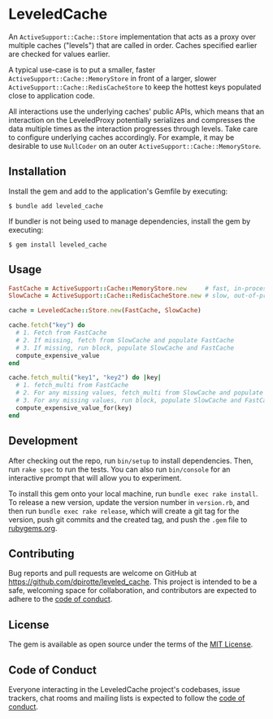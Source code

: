 # LeveledCache

An `ActiveSupport::Cache::Store` implementation that acts as a proxy over multiple caches ("levels") that are called in order. Caches specified earlier are checked for values earlier.

A typical use-case is to put a smaller, faster `ActiveSupport::Cache::MemoryStore` in front of a larger, slower `ActiveSupport::Cache::RedisCacheStore` to keep the hottest keys populated close to application code.

All interactions use the underlying caches' public APIs, which means that an interaction on the LeveledProxy potentially serializes and compresses the data multiple times as the interaction progresses through levels. Take care to configure underlying caches accordingly. For example, it may be desirable to use `NullCoder` on an outer `ActiveSupport::Cache::MemoryStore`.

## Installation

Install the gem and add to the application's Gemfile by executing:

    $ bundle add leveled_cache

If bundler is not being used to manage dependencies, install the gem by executing:

    $ gem install leveled_cache

## Usage

```ruby
FastCache = ActiveSupport::Cache::MemoryStore.new     # fast, in-process cache
SlowCache = ActiveSupport::Cache::RedisCacheStore.new # slow, out-of-process cache

cache = LeveledCache::Store.new(FastCache, SlowCache)

cache.fetch("key") do
  # 1. Fetch from FastCache
  # 2. If missing, fetch from SlowCache and populate FastCache
  # 3. If missing, run block, populate SlowCache and FastCache
  compute_expensive_value
end

cache.fetch_multi("key1", "key2") do |key|
  # 1. fetch_multi from FastCache
  # 2. For any missing values, fetch_multi from SlowCache and populate FastCache
  # 3. For any missing values, run block, populate SlowCache and FastCache
  compute_expensive_value_for(key)
end
```

## Development

After checking out the repo, run `bin/setup` to install dependencies. Then, run `rake spec` to run the tests. You can also run `bin/console` for an interactive prompt that will allow you to experiment.

To install this gem onto your local machine, run `bundle exec rake install`. To release a new version, update the version number in `version.rb`, and then run `bundle exec rake release`, which will create a git tag for the version, push git commits and the created tag, and push the `.gem` file to [rubygems.org](https://rubygems.org).

## Contributing

Bug reports and pull requests are welcome on GitHub at https://github.com/dpirotte/leveled_cache. This project is intended to be a safe, welcoming space for collaboration, and contributors are expected to adhere to the [code of conduct](https://github.com/[USERNAME]/activesupport-cache-leveled_proxy/blob/main/CODE_OF_CONDUCT.md).

## License

The gem is available as open source under the terms of the [MIT License](https://opensource.org/licenses/MIT).

## Code of Conduct

Everyone interacting in the LeveledCache project's codebases, issue trackers, chat rooms and mailing lists is expected to follow the [code of conduct](https://github.com/[USERNAME]/activesupport-cache-leveled_proxy/blob/main/CODE_OF_CONDUCT.md).
